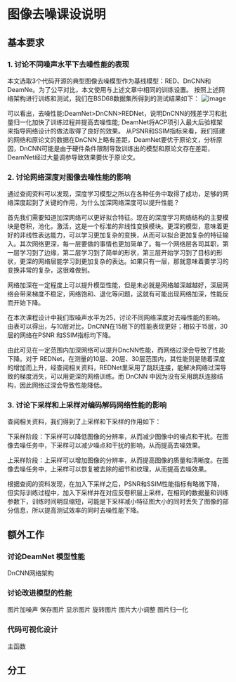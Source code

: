 # 图像去噪课设说明
## 基本要求
### 1. 讨论不同噪声水平下去噪性能的表现
  本文选取3个代码开源的典型图像去噪模型作为基线模型：RED、DnCNN和DeamNe。为了公平对比，本文使用与上述文章中相同的训练设置。
  按照上述网络架构进行训练和测试，我们在BSD68数据集所得到的测试结果如下：
![image](https://github.com/jiahua2023421/dncnn/assets/70991729/5f08b9fb-c953-4e1d-b1c5-d514069bf036)
  
  可以看出，去噪性能:DeamNet>DnCNN>REDNet，说明DnCNN的残差学习和批量归一化加快了训练过程并提高去噪性能; DeamNet将ACP项引入最大后验框架来指导网络设计的做法取得了良好的效果。
  从PSNR和SSIM指标来看，我们搭建的网络和原论文的数据在DnCNN上略有差距，DeamNet要优于原论文，分析原因，DnCNN可能是由于硬件条件限制导致训练出的模型和原论文存在差距，DeamNet经过大量调参导致效果要优于原论文。

### 2. 讨论网络深度对图像去噪性能的影响
  通过查阅资料可以发现，深度学习模型之所以在各种任务中取得了成功，足够的网络深度起到了关键的作用，为什么加深网络深度可以提升性能？
	
  首先我们需要知道加深网络可以更好拟合特征。现在的深度学习网络结构的主要模块是卷积，池化，激活，这是一个标准的非线性变换模块。更深的模型，意味着更好的非线性表达能力，可以学习更加复杂的变换，从而可以拟合更加复杂的特征输入。其次网络更深，每一层要做的事情也更加简单了。每一个网络层各司其职，第一层学习到了边缘，第二层学习到了简单的形状，第三层开始学习到了目标的形状，更深的网络层能学习到更加复杂的表达。如果只有一层，那就意味着要学习的变换非常的复杂，这很难做到。
	
  网络加深在一定程度上可以提升模型性能，但是未必就是网络越深越越好，深层网络会带来梯度不稳定，网络饱和、退化等问题，这就有可能出现网络加深，性能反而开始下降。
	
  在本次课程设计中我们取噪声水平为25，讨论不同网络深度对去噪性能的影响。由表可以得出，与10层对比，DnCNN在15层下的性能表现更好；相较于15层，30层的网络在PSNR 和SSIM指标均下降。
	
  由此可见在一定范围内加深网络可以提升DncNN性能，而网络过深会导致了性能下降。对于 REDNet，在测量的10层、20层、30层范围内，其性能则是随着深度的增加而上升，经查阅相关资料，REDNet里采用了跳跃连接，能解决网络过深导致的梯度消失，可以用更深的网络训练。而 DnCNN 中因为没有采用跳跃连接结构，因此网络过深会导致性能降低。
  
### 3. 讨论下采样和上采样对编码解码网络性能的影响
  查阅相关资料，我们得到了上采样和下采样的作用如下：
	
  下采样阶段：下采样可以降低图像的分辨率，从而减少图像中的噪点和干扰。在图像去噪任务中，下采样可以减少噪点和干扰的影响，从而提高去噪效果。
	
  上采样阶段：上采样可以增加图像的分辨率，从而提高图像的质量和清晰度。在图像去噪任务中，上采样可以恢复被去除的细节和纹理，从而提高去噪效果。
	
  根据查阅的资料发现，在加入下采样之后，PSNR和SSIM性能指标有略微下降，但实际训练过程中，加入下采样并在对应反卷积层上采样，在相同的数据量和训练参数下，训练时间明显缩短，可能是下采样减小特征图大小的同时丢失了图像的部分信息，所以提高测试效率的同时去噪性能下降。

## 额外工作
### 讨论DeamNet 模型性能
DnCNN网络架构
### 讨论改进模型的性能
图片加噪声
保存图片
显示图片
旋转图片
图片大小调整
图片归一化
### 代码可视化设计
主函数


## 分工
